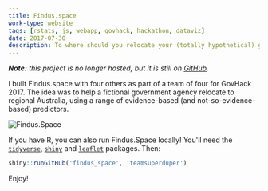 ```yaml
---
title: Findus.space
work-type: website
tags: [rstats, js, webapp, govhack, hackathon, dataviz]
date: 2017-07-30
description: To where should you relocate your (totally hypothetical) government agency?
---
```

_**Note:** this project is no longer hosted, but it is still on [GitHub](https://github.com/teamsuperduper/findus_space)._


I built Findus.space with four others as part of a team of four for GovHack 2017. The idea was to help a fictional government agency relocate to regional Australia, using a range of evidence-based (and not-so-evidence-based) predictors.

![Findus.Space](/images/findusspace.png)

If you have R, you can also run Findus.Space locally! You'll need the [`tidyverse`](https://cran.r-project.org/package=tidyverse), [`shiny`](https://cran.r-project.org/package=shiny) and [`leaflet`](https://cran.r-project.org/package=leaflet) packages. Then:

```r
shiny::runGitHub('findus_space', 'teamsuperduper')
```

Enjoy!